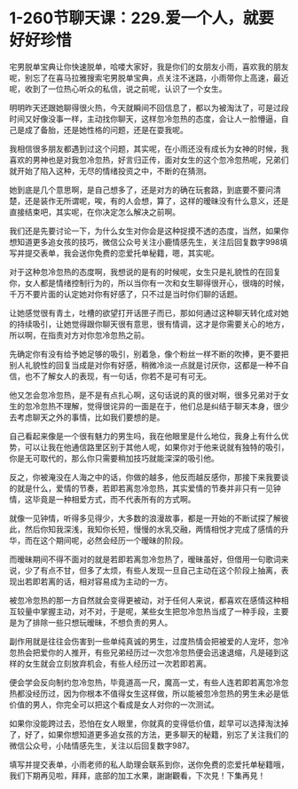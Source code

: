 # 1-260节聊天课：229.爱一个人，就要好好珍惜

宅男脱单宝典让你快速脱单，哈喽大家好，我是你们的女朋友小雨，喜欢我的朋友呢，别忘了在喜马拉雅搜索宅男脱单宝典，点关注不迷路，小雨带你上高速，最近呢，收到了一位热心听众的私信，说之前呢，认识了一个女生。

明明昨天还跟她聊得很火热，今天就瞬间不回信息了，都以为被淘汰了，可是过段时间又好像没事一样，主动找你聊天，这样忽冷忽热的态度，会让人一脸懵逼，自己是成了备胎，还是她性格的问题，还是在耍我呢。

我相信很多朋友都遇到过这个问题，其实呢，在小雨还没有成长为女神的时候，我喜欢的男神也是对我忽冷忽热，好言归正传，面对女生的这个忽冷忽热呢，兄弟们就开始了陷入这种，无尽的情绪投资之中，不断的在猜测。

她到底是几个意思啊，是自己想多了，还是对方的确在玩套路，到底要不要问清楚，还是装作无所谓呢，唉，有的人会想，算了，这样的暧昧没有什么意义，还是直接结束吧，其实呢，在你决定怎么解决之前啊。

我们还是先要讨论一下，为什么女生对你会是这种捉摸不透的态度，当然，如果你想知道更多追女孩的技巧，微信公众号关注小鹿情感先生，关注后回复数字998填写并提交表单，我会送你免费的恋爱托单秘籍，嗯，其实呢。

对于这种忽冷忽热的态度啊，我想说的是有的时候呢，女生只是礼貌性的在回复你，女人都是情绪控制行为的，所以当你有一次和女生聊得很开心，很嗨的时候，千万不要片面的认定她对你有好感了，只不过是当时你们聊的话题。

让她感觉很有青土，吐槽的欲望打开话匣子而已，那如何通过这种聊天转化成对她的持续吸引，让她觉得跟你聊天很有意思，很有情调，这才是你需要关心的地方，所以啊，在指责对方对你忽冷忽热之前。

先确定你有没有给予她足够的吸引，别着急，像个粉丝一样不断的吹捧，更不要把别人礼貌性的回复当成是对你有好感，稍微冷淡一点就是讨厌你，这都是一种不自信，也不了解女人的表现，有一句话，你若不是可有可无。

他又怎会忽冷忽热，是不是有点扎心啊，这句话说的真的很对啊，很多兄弟对于女生的忽冷忽热不理解，觉得很诧异的一面是在于，他们总是纠结于聊天本身，很少去考虑聊天之外的事情，比如我们要想的是。

自己看起来像是一个很有魅力的男生吗，我在他眼里是什么地位，我身上有什么优势，可以让我在他通信路里区别于其他人呢，如果你对于他来说就有独特的吸引，你是无可取代的，那么你只需要稍加技巧就能深深的吸引他。

反之，你被淹没在人海之中的话，你做的越多，他反而越反感你，那接下来我要谈的就是什么，爱情的节奏，若即若离忽冷忽热，其实爱情的节奏并非只有一见钟情，这毕竟是一种相爱方式，而不代表所有的方式啊。

就像一见钟情，听得多见得少，大多数的浪漫故事，都是一开始的不断试探了解彼此，然后你知我深浅，我知你长短，慢慢的水乳交融，两情相悦才完成了感情的升华，而在这个期间呢，必然会经历一个暧昧的阶段。

而暧昧期间不得不面对的就是若即若离忽冷忽热了，暧昧虽好，但借用一句歌词来说，少了有点不甘，但多了太烦，有些人发现一旦自己主动在这个阶段上抽离，表现出若即若离的话，相对容易成为主动的一方。

被忽冷忽热的那一方自然就会变得更被动，对于任何人来说，都喜欢在感情这种相互较量中掌握主动，对不对，于是呢，某些女生把忽冷忽热当成了一种手段，主要是为了排除一些只想玩暧昧，不想负责的男人。

副作用就是往往会伤害到一些单纯真诚的男生，过度热情会把被爱的人宠坏，忽冷忽热会把爱你的人推开，有些兄弟经历过一次忽冷忽热便会迅速退缩，凡是碰到这样的女生就会立刻放弃机会，有些人经历过一次若即若离。

便会学会反向制约忽冷忽热，毕竟道高一尺，魔高一丈，有些人连若即若离忽冷忽热都没经历过，因为你根本不值得女生这样做，所以能被忽冷忽热的男生未必是低价值的男人，你完全可以把这个看成是女人对你的一次测试。

如果你没能跨过去，恐怕在女人眼里，你就真的变得低价值，趁早可以选择淘汰掉了，好了，如果你想知道更多追女孩的方法，更多聊天的秘籍，别忘了关注我们的微信公众号，小陆情感先生，关注以后回复数字987。

填写并提交表单，小雨老师的私人助理会联系到你，送你免费的恋爱托单秘籍哦，我们下期再见啦，拜拜，底部的加工水果，謝謝觀看，下次見！下集再見！

